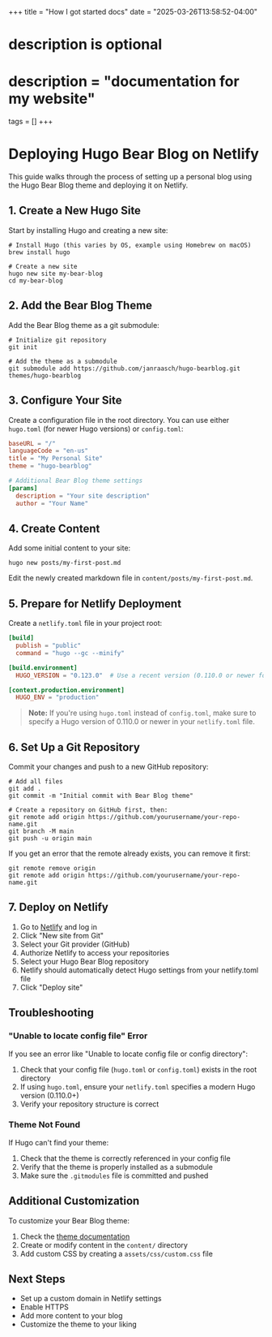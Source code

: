 +++
title = "How I got started docs"
date = "2025-03-26T13:58:52-04:00"

#
# description is optional
#
# description = "documentation for my website"

tags = []
+++

# Deploying Hugo Bear Blog on Netlify

This guide walks through the process of setting up a personal blog using the Hugo Bear Blog theme and deploying it on Netlify.

## 1. Create a New Hugo Site

Start by installing Hugo and creating a new site:

```shell
# Install Hugo (this varies by OS, example using Homebrew on macOS)
brew install hugo

# Create a new site
hugo new site my-bear-blog
cd my-bear-blog
```

## 2. Add the Bear Blog Theme

Add the Bear Blog theme as a git submodule:

```shell
# Initialize git repository
git init

# Add the theme as a submodule
git submodule add https://github.com/janraasch/hugo-bearblog.git themes/hugo-bearblog
```

## 3. Configure Your Site

Create a configuration file in the root directory. You can use either `hugo.toml` (for newer Hugo versions) or `config.toml`:

```toml
baseURL = "/"
languageCode = "en-us"
title = "My Personal Site"
theme = "hugo-bearblog"

# Additional Bear Blog theme settings
[params]
  description = "Your site description"
  author = "Your Name"
```

## 4. Create Content

Add some initial content to your site:

```shell
hugo new posts/my-first-post.md
```

Edit the newly created markdown file in `content/posts/my-first-post.md`.

## 5. Prepare for Netlify Deployment

Create a `netlify.toml` file in your project root:

```toml
[build]
  publish = "public"
  command = "hugo --gc --minify"

[build.environment]
  HUGO_VERSION = "0.123.0"  # Use a recent version (0.110.0 or newer for hugo.toml support)

[context.production.environment]
  HUGO_ENV = "production"
```

> **Note:** If you're using `hugo.toml` instead of `config.toml`, make sure to specify a Hugo version of 0.110.0 or newer in your `netlify.toml` file.

## 6. Set Up a Git Repository

Commit your changes and push to a new GitHub repository:

```shell
# Add all files
git add .
git commit -m "Initial commit with Bear Blog theme"

# Create a repository on GitHub first, then:
git remote add origin https://github.com/yourusername/your-repo-name.git
git branch -M main
git push -u origin main
```

If you get an error that the remote already exists, you can remove it first:

```shell
git remote remove origin
git remote add origin https://github.com/yourusername/your-repo-name.git
```

## 7. Deploy on Netlify

1. Go to [Netlify](https://app.netlify.com/) and log in
2. Click "New site from Git"
3. Select your Git provider (GitHub)
4. Authorize Netlify to access your repositories
5. Select your Hugo Bear Blog repository
6. Netlify should automatically detect Hugo settings from your netlify.toml file
7. Click "Deploy site"

## Troubleshooting

### "Unable to locate config file" Error

If you see an error like "Unable to locate config file or config directory":

1. Check that your config file (`hugo.toml` or `config.toml`) exists in the root directory
2. If using `hugo.toml`, ensure your `netlify.toml` specifies a modern Hugo version (0.110.0+)
3. Verify your repository structure is correct

### Theme Not Found

If Hugo can't find your theme:

1. Check that the theme is correctly referenced in your config file
2. Verify that the theme is properly installed as a submodule
3. Make sure the `.gitmodules` file is committed and pushed

## Additional Customization

To customize your Bear Blog theme:

1. Check the [theme documentation](https://github.com/janraasch/hugo-bearblog)
2. Create or modify content in the `content/` directory
3. Add custom CSS by creating a `assets/css/custom.css` file

## Next Steps

- Set up a custom domain in Netlify settings
- Enable HTTPS
- Add more content to your blog
- Customize the theme to your liking

